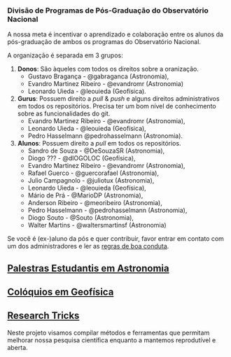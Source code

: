 ### Divisão de Programas de Pós-Graduação do Observatório Nacional

A nossa meta é incentivar o aprendizado e colaboração entre os alunos da pós-graduação de ambos os programas do Observatório Nacional. 

A organização é separada em 3 grupos:

1. **Donos**: São àqueles com todos os direitos sobre a oranização. 
   * Gustavo Bragança - @gabraganca (Astronomia), 
   * Evandro Martinez Ribeiro - @evandromr (Astronomia)
   * Leonardo Uieda - @leouieda (Geofísica).
2. **Gurus**: Possuem direito a *pull* & *push* e alguns direitos administrativos em todos os repositórios. 
              Precisa ter um bom nível de conhecimento sobre as funcionalidades do git. 
   * Evandro Martinez Ribeiro - @evandromr (Astronomia),
   * Leonardo Uieda - @leouieda (Geofísica),
   * Pedro Hasselmann @pedrohasselmann (Astronomia).
3. **Alunos**: Possuem direito a *pull* em todos os repositórios.
   *  Sandro de Souza - @DeSouzaSR (Astronomia),
   *  Diogo ??? - @dIOGOLOC (Geofísica),
   *  Evandro Martinez Ribeiro - @evandromr (Astronomia),
   *  Rafael Guerco - @guercorafael (Astronomia),
   *  Julio Campagnolo - @juliotux (Astronomia),
   *  Leonardo Uieda - @leouieda (Geofísica),
   *  Mário de Prá - @MarioDP (Astronomia),
   *  Anderson Ribeiro - @meoribeiro (Astronomia),
   *  Pedro Hasselmann - @pedrohasselmann (Astronomia),
   *  Diogo Souto - @Souto (Astronomia),
   *  Walter Martins - @waltersmartinsf (Astronomia)

Se você é (ex-)aluno da pós e quer contribuir, favor entrar em contato com um dos administradores e ler as [regras de boa conduta](https://github.com/DPPG-ON/regras_de_conduta).

## [Palestras Estudantis em Astronomia](https://github.com/DPPG-ON/palestras_estudantis)

## [Colóquios em Geofísica](http://dppg-on.github.io/coloquios-geofisica/)

## [Research Tricks](https://github.com/DPPG-ON/research_tricks)

Neste projeto visamos compilar métodos e ferramentas que permitam melhorar nossa pesquisa científica enquanto a mantemos reprodutível e aberta. 

